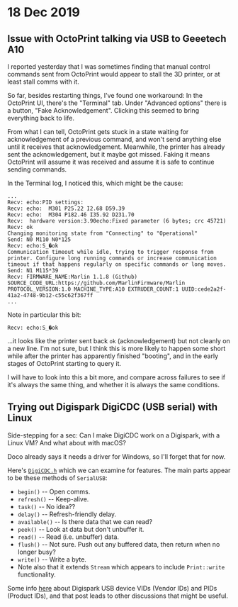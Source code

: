 # 18 Dec 2019

## Issue with OctoPrint talking via USB to Geeetech A10

I reported yesterday that I was sometimes finding that manual control commands sent from OctoPrint would appear to stall the 3D printer, or at least stall comms with it.

So far, besides restarting things, I've found one workaround: In the OctoPrint UI, there's the "Terminal" tab. Under "Advanced options" there is a button, "Fake Acknowledgement". Clicking this seemed to bring everything back to life.

From what I can tell, OctoPrint gets stuck in a state waiting for acknowledgement of a previous command, and won't send anything else until it receives that acknowledgement. Meanwhile, the printer has already sent the acknowledgement, but it maybe got missed. Faking it means OctoPrint will assume it was received and assume it is safe to continue sending commands.

In the Terminal log, I noticed this, which might be the cause:

```
...
Recv: echo:PID settings:
Recv: echo:  M301 P25.22 I2.68 D59.39
Recv: echo:  M304 P182.46 I35.92 D231.70
Recv:  hardware version:3.90echo:Fixed parameter (6 bytes; crc 45721)
Recv: ok
Changing monitoring state from "Connecting" to "Operational"
Send: N0 M110 N0*125
Recv: echo:S_�ok
Communication timeout while idle, trying to trigger response from printer. Configure long running commands or increase communication timeout if that happens regularly on specific commands or long moves.
Send: N1 M115*39
Recv: FIRMWARE_NAME:Marlin 1.1.8 (Github) SOURCE_CODE_URL:https://github.com/MarlinFirmware/Marlin PROTOCOL_VERSION:1.0 MACHINE_TYPE:A10 EXTRUDER_COUNT:1 UUID:cede2a2f-41a2-4748-9b12-c55c62f367ff
...
```

Note in particular this bit:

```
Recv: echo:S_�ok
```

...it looks like the printer sent back `ok` (acknowledgement) but not cleanly on a new line. I'm not sure, but I think this is more likely to happen some short while after the printer has apparently finished "booting", and in the early stages of OctoPrint starting to query it.

I will have to look into this a bit more, and compare across failures to see if it's always the same thing, and whether it is always the same conditions.

## Trying out Digispark DigiCDC (USB serial) with Linux

Side-stepping for a sec: Can I make DigiCDC work on a Digispark, with a Linux VM? And what about with macOS?

Doco already says it needs a driver for Windows, so I'll forget that for now.

Here's [`DigiCDC.h`](https://github.com/digistump/DigistumpArduino/blob/master/digistump-avr/libraries/DigisparkCDC/DigiCDC.h) which we can examine for features. The main parts appear to be these methods of `SerialUSB`:
*   `begin()` -- Open comms.
*   `refresh()` -- Keep-alive.
*   `task()` -- No idea??
*   `delay()` -- Refresh-friendly delay.
*   `available()` -- Is there data that we can read?
*   `peek()` -- Look at data but don't unbuffer it.
*   `read()` -- Read (i.e. unbuffer) data.
*   `flush()` -- Not sure. Push out any buffered data, then return when no longer busy?
*   `write()` -- Write a byte.
*   Note also that it extends `Stream` which appears to include `Print::write` functionality.

Some info [here](https://groups.google.com/d/msg/androidscript/qCtNGjLRaS8/XXlwztNZBwAJ) about Digispark USB device VIDs (Vendor IDs) and PIDs (Product IDs), and that post leads to other discussions that might be useful.


